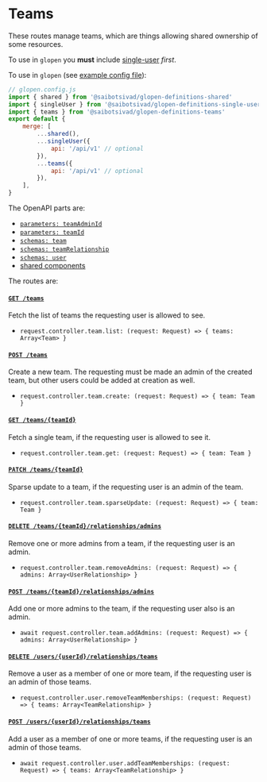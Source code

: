 # Teams

These routes manage teams, which are things allowing shared ownership of some resources.

To use in `glopen` you **must** include [single-user](../single-user/README.md) *first*.

To use in `glopen` (see [example config file](./example-glopen.config.js)):

```js
// glopen.config.js
import { shared } from '@saibotsivad/glopen-definitions-shared'
import { singleUser } from '@saibotsivad/glopen-definitions-single-user'
import { teams } from '@saibotsivad/glopen-definitions-teams'
export default {
	merge: [
		...shared(),
		...singleUser({
			api: '/api/v1' // optional
		}),
		...teams({
			api: '/api/v1' // optional
		}),
	],
}
```

The OpenAPI parts are:

- [`parameters: teamAdminId`](./openapi/components/parameters/teamAdminId.@.js)
- [`parameters: teamId`](./openapi/components/parameters/teamId.@.js)
- [`schemas: team`](./openapi/components/schemas/team.@.js)
- [`schemas: teamRelationship`](./openapi/components/schemas/teamRelationship.@.js)
- [`schemas: user`](./openapi/components/schemas/user.@.js)
- [shared components](../_shared/README.md)

The routes are:

#### [`GET /teams`](openapi/paths/teams/get.@.js)

Fetch the list of teams the requesting user is allowed to see.

- `request.controller.team.list: (request: Request) => { teams: Array<Team> }`

#### [`POST /teams`](openapi/paths/teams/post.@.js)

Create a new team. The requesting must be made an admin of the created team, but other users could be added at creation as well.

- `request.controller.team.create: (request: Request) => { team: Team }`

#### [`GET /teams/{teamId}`](openapi/paths/teams/{teamId}/get.@.js)

Fetch a single team, if the requesting user is allowed to see it.

- `request.controller.team.get: (request: Request) => { team: Team }`

#### [`PATCH /teams/{teamId}`](openapi/paths/teams/{teamId}/patch.@.js)

Sparse update to a team, if the requesting user is an admin of the team.

- `request.controller.team.sparseUpdate: (request: Request) => { team: Team }`

#### [`DELETE /teams/{teamId}/relationships/admins`](openapi/paths/teams/{teamId}/relationships/admins/delete.@.js)

Remove one or more admins from a team, if the requesting user is an admin.

- `request.controller.team.removeAdmins: (request: Request) => { admins: Array<UserRelationship> }`

#### [`POST /teams/{teamId}/relationships/admins`](openapi/paths/teams/{teamId}/relationships/admins/post.@.js)

Add one or more admins to the team, if the requesting user also is an admin.

- `await request.controller.team.addAdmins: (request: Request) => { admins: Array<UserRelationship> }`

#### [`DELETE /users/{userId}/relationships/teams`](openapi/paths/users/{userId}/relationships/teams/delete.@.js)

Remove a user as a member of one or more team, if the requesting user is an admin of those teams.

- `request.controller.user.removeTeamMemberships: (request: Request) => { teams: Array<TeamRelationship> }`

#### [`POST /users/{userId}/relationships/teams`](openapi/paths/users/{userId}/relationships/teams/post.@.js)

Add a user as a member of one or more teams, if the requesting user is an admin of those teams.

- `await request.controller.user.addTeamMemberships: (request: Request) => { teams: Array<TeamRelationship> }`
